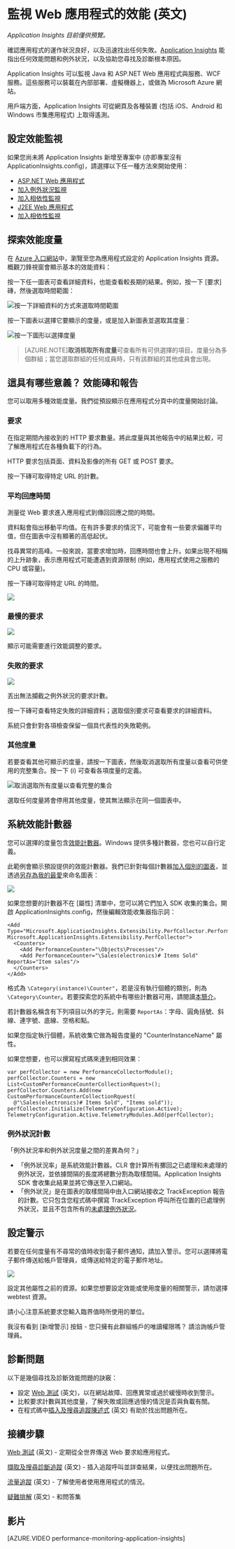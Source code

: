 <properties 
	pageTitle="使用 Application Insights 來監視應用程式的健康情況和流量" 
	description="開始使用 Application Insights。分析內部部署或 Microsoft Azure 應用程式的使用情況、可用性和效能。" 
	services="application-insights" 
    documentationCenter=""
	authors="alancameronwills" 
	manager="douge"/>

<tags 
	ms.service="application-insights" 
	ms.workload="tbd" 
	ms.tgt_pltfrm="ibiza" 
	ms.devlang="na" 
	ms.topic="article" 
	ms.date="09/08/2015" 
	ms.author="awills"/>
 
# 監視 Web 應用程式的效能 (英文)

*Application Insights 目前僅供預覽。*


確認應用程式的運作狀況良好，以及迅速找出任何失敗。[Application Insights][start] 能指出任何效能問題和例外狀況，以及協助您尋找及診斷根本原因。

Application Insights 可以監視 Java 和 ASP.NET Web 應用程式與服務、WCF 服務。這些服務可以裝載在內部部署、虛擬機器上，或做為 Microsoft Azure 網站。

用戶端方面，Application Insights 可從網頁及各種裝置 (包括 iOS、Android 和 Windows 市集應用程式) 上取得遙測。


## <a name="setup"></a>設定效能監視

如果您尚未將 Application Insights 新增至專案中 (亦即專案沒有 ApplicationInsights.config)，請選擇以下任一種方法來開始使用：

* [ASP.NET Web 應用程式](app-insights-asp-net.md)
 * [加入例外狀況監視](app-insights-asp-net-exceptions.md)
 * [加入相依性監視](app-insights-monitor-performance-live-website-now.md)
* [J2EE Web 應用程式](app-insights-java-get-started.md)
 * [加入相依性監視](app-insights-java-agent.md)


## <a name="view"></a>探索效能度量

在 [Azure 入口網站](https://portal.azure.com)中，瀏覽至您為應用程式設定的 Application Insights 資源。概觀刀鋒視窗會顯示基本的效能資料：



按一下任一圖表可查看詳細資料，也能查看較長期的結果。例如，按一下 [要求] 磚，然後選取時間範圍：


![按一下詳細資料的方式來選取時間範圍](./media/app-insights-web-monitor-performance/appinsights-48metrics.png)

按一下圖表以選擇它要顯示的度量，或是加入新圖表並選取其度量：

![按一下圖形以選擇度量](./media/app-insights-web-monitor-performance/appinsights-61perfchoices.png)

> [AZURE.NOTE]**取消核取所有度量**可查看所有可供選擇的項目。度量分為多個群組；當您選取群組的任何成員時，只有該群組的其他成員會出現。


## <a name="metrics"></a>這具有哪些意義？ 效能磚和報告

您可以取用多種效能度量。我們從預設顯示在應用程式分頁中的度量開始討論。


### 要求

在指定期間內接收到的 HTTP 要求數量。將此度量與其他報告中的結果比較，可了解應用程式在各種負載下的行為。

HTTP 要求包括頁面、資料及影像的所有 GET 或 POST 要求。

按一下磚可取得特定 URL 的計數。

### 平均回應時間

測量從 Web 要求進入應用程式到傳回回應之間的時間。

資料點會指出移動平均值。在有許多要求的情況下，可能會有一些要求偏離平均值，但在圖表中沒有顯著的高低起伏。

找尋異常的高峰。一般來說，當要求增加時，回應時間也會上升。如果出現不相稱的上升跡象，表示應用程式可能遭遇到資源限制 (例如，應用程式使用之服務的 CPU 或容量)。

按一下磚可取得特定 URL 的時間。

![](./media/app-insights-web-monitor-performance/appinsights-42reqs.png)


### 最慢的要求

![](./media/app-insights-web-monitor-performance/appinsights-44slowest.png)

顯示可能需要進行效能調整的要求。


### 失敗的要求

![](./media/app-insights-web-monitor-performance/appinsights-46failed.png)

丟出無法攔截之例外狀況的要求計數。

按一下磚可查看特定失敗的詳細資料；選取個別要求可查看要求的詳細資料。

系統只會針對各項檢查保留一個具代表性的失敗範例。

### 其他度量

若要查看其他可顯示的度量，請按一下圖表，然後取消選取所有度量以查看可供使用的完整集合。按一下 (i) 可查看各項度量的定義。

![取消選取所有度量以查看完整的集合](./media/app-insights-web-monitor-performance/appinsights-62allchoices.png)


選取任何度量將會停用其他度量，使其無法顯示在同一個圖表中。

## 系統效能計數器

您可以選擇的度量包含[效能計數器](http://www.codeproject.com/Articles/8590/An-Introduction-To-Performance-Counters)。Windows 提供多種計數器，您也可以自行定義。

此範例會顯示預設提供的效能計數器。我們已針對每個計數器[加入個別的圖表](app-insights-metrics-explorer.md#editing-charts-and-grids)，並透過[另存為我的最愛](app-insights-metrics-explorer.md#editing-charts-and-grids)來命名圖表：

![](./media/app-insights-web-monitor-performance/sys-perf.png)


如果您想要的計數器不在 [屬性] 清單中，您可以將它們加入 SDK 收集的集合。開啟 ApplicationInsights.config，然後編輯效能收集器指示詞：

    <Add Type="Microsoft.ApplicationInsights.Extensibility.PerfCollector.PerformanceCollectorModule, Microsoft.ApplicationInsights.Extensibility.PerfCollector">
      <Counters>
        <Add PerformanceCounter="\Objects\Processes"/>
        <Add PerformanceCounter="\Sales(electronics)# Items Sold" ReportAs="Item sales"/>
      </Counters>
    </Add>

格式為 `\Category(instance)\Counter"`，若是沒有執行個體的類別，則為 `\Category\Counter`。若要探索您的系統中有哪些計數器可用，請閱讀[本簡介](http://www.codeproject.com/Articles/8590/An-Introduction-To-Performance-Counters)。

若計數器名稱含有下列項目以外的字元，則需要 `ReportAs`：字母、圓角括號、斜線、連字號、底線、空格和點。

如果您指定執行個體，系統收集它做為報告度量的 "CounterInstanceName" 屬性。

如果您想要，也可以撰寫程式碼來達到相同效果：

    var perfCollector = new PerformanceCollectorModule();
    perfCollector.Counters = new List<CustomPerformanceCounterCollectionRquest>();
    perfCollector.Counters.Add(new CustomPerformanceCounterCollectionRquest(
      @"\Sales(electronics)# Items Sold", "Items sold"));
    perfCollector.Initialize(TelemetryConfiguration.Active);
    TelemetryConfiguration.Active.TelemetryModules.Add(perfCollector);

### 例外狀況計數

「例外狀況率和例外狀況度量之間的差異為何？」

* 「例外狀況率」是系統效能計數器。CLR 會計算所有擲回之已處理和未處理的例外狀況，並依據間隔的長度將總數分割為取樣間隔。Application Insights SDK 會收集此結果並將它傳送至入口網站。
* 「例外狀況」是在圖表的取樣間隔中由入口網站接收之 TrackException 報告的計數。它只包含您程式碼中撰寫 TrackException 呼叫所在位置的已處理例外狀況，並且不包含所有的[未處理例外狀況](app-insights-asp-net-exceptions.md)。 

## 設定警示

若要在任何度量有不尋常的值時收到電子郵件通知，請加入警示。您可以選擇將電子郵件傳送給帳戶管理員，或傳送給特定的電子郵件地址。

![](./media/app-insights-web-monitor-performance/appinsights-413setMetricAlert.png)

設定其他屬性之前的資源。如果您想要設定效能或使用度量的相關警示，請勿選擇 webtest 資源。

請小心注意系統要求您輸入臨界值時所使用的單位。

我沒有看到 [新增警示] 按鈕 - 您只擁有此群組帳戶的唯讀權限嗎？ 請洽詢帳戶管理員。

## <a name="diagnosis"></a>診斷問題

以下是幾個尋找及診斷效能問題的訣竅：

* 設定 [Web 測試][availability] (英文)，以在網站故障、回應異常或過於緩慢時收到警示。 
* 比較要求計數與其他度量，了解失敗或回應過慢的情況是否與負載有關。
* 在程式碼中[插入及搜尋追蹤陳述式][diagnostic] (英文) 有助於找出問題所在。

## <a name="next"></a>接續步驟

[Web 測試][availability] (英文) - 定期從全世界傳送 Web 要求給應用程式。

[擷取及搜尋診斷追蹤][diagnostic] (英文) - 插入追蹤呼叫並詳查結果，以便找出問題所在。

[流量追蹤][usage] (英文) - 了解使用者使用應用程式的情況。

[疑難排解][qna] (英文) - 和問答集

## 影片

[AZURE.VIDEO performance-monitoring-application-insights]

<!--Link references-->

[availability]: app-insights-monitor-web-app-availability.md
[diagnostic]: app-insights-diagnostic-search.md
[greenbrown]: app-insights-start-monitoring-app-health-usage.md
[qna]: app-insights-troubleshoot-faq.md
[redfield]: app-insights-monitor-performance-live-website-now.md
[start]: app-insights-overview.md
[usage]: app-insights-web-track-usage.md

 

<!---HONumber=Oct15_HO3-->